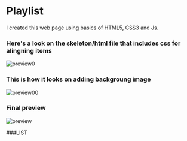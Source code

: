 # Playlist
I created this web page using basics of HTML5, CSS3 and Js.

### Here's a look on the skeleton/html file that includes css for alingning items

![preview0](https://user-images.githubusercontent.com/96630482/151361709-c85b6180-7b0a-4cbc-8e4a-973a96f3b939.jpg)

### This is how it looks on adding backgroung image

![preview00](https://user-images.githubusercontent.com/96630482/151365063-fa5b5de8-109d-4013-ab92-da129bcfe7ef.jpg)

### Final preview

![preview](https://user-images.githubusercontent.com/96630482/151365510-74f4fddc-315e-4945-8eb9-be7f6dc8010e.jpg)

###LIST






